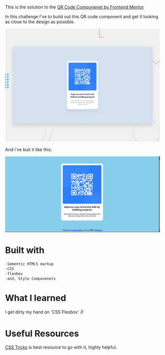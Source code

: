 This is the solution to the [QR Code Componenet by Frontend Mentor](https://www.frontendmentor.io/learning-paths/getting-started-on-frontend-mentor-XJhRWRREZd/steps/672232a65832c087f201012e/challenge/start)

In this challenge I've to build out this QR code component and get it looking as close to the design as possible.

![challange](./images/preview.jpg)

And i've buit it like this:

![challange](./images/output.png)


# Built with

    -Sementic HTML5 markup
    -CSS
    -flexbox
    -and, Style Componenets

# What I learned

I get dirty my hand on 'CSS Flexbox' ✌

# Useful Resources

[CSS Tricks](https://css-tricks.com/snippets/css/a-guide-to-flexbox/) is best resource to go with it, highly helpful.
